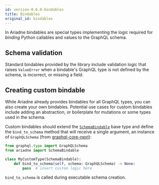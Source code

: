 ```yaml
---
id: version-0.6.0-bindables
title: Bindables
original_id: bindables
---
```



In Ariadne bindables are special types implementing the logic required for *binding* Python callables and values to the GraphQL schema.


## Schema validation

Standard bindables provided by the library include validation logic that raises `ValueError` when a bindable's GraphQL type is not defined by the schema, is incorrect, or missing a field.


## Creating custom bindable

While Ariadne already provides bindables for all GraphQL types, you can also create your own bindables. Potential use cases for custom bindables include adding an abstraction, or boilerplate for mutations or some types used in the schema.

Custom bindables should extend the [`SchemaBindable`](types-reference.md#schemabindable) base type and define the `bind_to_schema` method that will receive a single argument, an instance of `GraphQLSchema` (from [graphql-core-next](https://github.com/graphql-python/graphql-core-next)):

```python
from graphql.type import GraphQLSchema
from ariadne import SchemaBindable

class MyCustomType(SchemaBindable):
    def bind_to_schema(self, schema: GraphQLSchema) -> None:
        pass  # insert custom logic here
```

`bind_to_schema` is called during executable schema creation.
